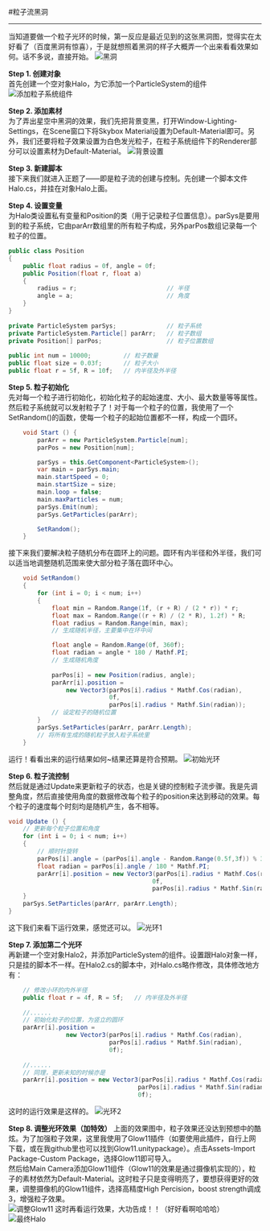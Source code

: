 #粒子流黑洞

---
当知道要做一个粒子光环的时候，第一反应是最近见到的这张黑洞图，觉得实在太好看了（百度黑洞有惊喜），于是就想照着黑洞的样子大概弄一个出来看看效果如何。话不多说，直接开始。
![黑洞][1]  

**Step 1. 创建对象**  
首先创建一个空对象Halo，为它添加一个ParticleSystem的组件
![添加粒子系统组件][2]

**Step 2. 添加素材**  
为了弄出星空中黑洞的效果，我们先把背景变黑，打开Window-Lighting-Settings，在Scene窗口下将Skybox Material设置为Default-Material即可。另外，我们还要将粒子效果设置为白色发光粒子，在粒子系统组件下的Renderer部分可以设置素材为Default-Material。
![背景设置][3]

**Step 3. 新建脚本**  
接下来我们就进入正题了——即是粒子流的创建与控制。先创建一个脚本文件Halo.cs，并挂在对象Halo上面。

**Step 4. 设置变量**  
为Halo类设置私有变量和Position的类（用于记录粒子位置信息）。parSys是要用到的粒子系统，它由parArr数组里的所有粒子构成，另外parPos数组记录每一个粒子的位置。
```c#
public class Position  
{  
    public float radius = 0f, angle = 0f;  
    public Position(float r, float a)  
    {  
        radius = r;                         // 半径
        angle = a;                          // 角度
    }  
}  
  
private ParticleSystem parSys;              // 粒子系统  
private ParticleSystem.Particle[] parArr;   // 粒子数组  
private Position[] parPos;                  // 粒子位置数组  
  
public int num = 10000;         // 粒子数量  
public float size = 0.03f;      // 粒子大小  
public float r = 5f, R = 10f;   // 内半径及外半径  
``` 
**Step 5. 粒子初始化**  
先对每一个粒子进行初始化，初始化粒子的起始速度、大小、最大数量等等属性。然后粒子系统就可以发射粒子了！对于每一个粒子的位置，我使用了一个SetRandom()的函数，使每一个粒子的起始位置都不一样，构成一个圆环。
```c#
    void Start () {
        parArr = new ParticleSystem.Particle[num];
        parPos = new Position[num];

        parSys = this.GetComponent<ParticleSystem>();
        var main = parSys.main;
        main.startSpeed = 0;
        main.startSize = size;
        main.loop = false;
        main.maxParticles = num;
        parSys.Emit(num);
        parSys.GetParticles(parArr);

        SetRandom();
	}
```
接下来我们要解决粒子随机分布在圆环上的问题。圆环有内半径和外半径，我们可以适当地调整随机范围来使大部分粒子落在圆环中心。
```c#
    void SetRandom()
    {
        for (int i = 0; i < num; i++)
        {
            float min = Random.Range(1f, (r + R) / (2 * r)) * r;
            float max = Random.Range((r + R) / (2 * R), 1.2f) * R;
            float radius = Random.Range(min, max);
            // 生成随机半径，主要集中在环中间

            float angle = Random.Range(0f, 360f);
            float radian = angle * 180 / Mathf.PI;
            // 生成随机角度
            
            parPos[i] = new Position(radius, angle);
            parArr[i].position =
                new Vector3(parPos[i].radius * Mathf.Cos(radian),
                            0f,
                            parPos[i].radius * Mathf.Sin(radian));
            // 设定粒子的随机位置
        }
        parSys.SetParticles(parArr, parArr.Length);
        // 将所有生成的随机粒子放入粒子系统里
    }
```
运行！看看出来的运行结果如何~结果还算是符合预期。
![初始光环][4]

**Step 6. 粒子流控制**  
然后就是通过Update来更新粒子的状态，也是关键的控制粒子流步骤。我是先调整角度，然后直接使用角度的数据修改每个粒子的position来达到移动的效果。每个粒子的速度每个时刻均是随机产生，各不相等。
```c#
void Update () {
    // 更新每个粒子位置和角度
    for (int i = 0; i < num; i++)
    {
        // 顺时针旋转  
        parPos[i].angle = (parPos[i].angle - Random.Range(0.5f,3f)) % 360f;           
        float radian = parPos[i].angle / 180 * Mathf.PI;
        parArr[i].position = new Vector3(parPos[i].radius * Mathf.Cos(radian), 
                                        0f, 
                                        parPos[i].radius * Mathf.Sin(radian));
    }
    parSys.SetParticles(parArr, parArr.Length);
}
```
这下我们来看下运行效果，感觉还可以。
![光环1][5]

**Step 7. 添加第二个光环**  
再新建一个空对象Halo2，并添加ParticleSystem的组件。设置跟Halo对象一样，只是挂的脚本不一样。在Halo2.cs的脚本中，对Halo.cs略作修改，具体修改地方有：
```c#
    // 修改小环的内外半径
    public float r = 4f, R = 5f;   // 内半径及外半径
    
    //......
    // 初始化粒子的位置，为竖立的圆环
    parArr[i].position =
                new Vector3(parPos[i].radius * Mathf.Cos(radian),
                            parPos[i].radius * Mathf.Sin(radian),
                            0f);
                            
    //......
    // 同理，更新未知的时候亦是
    parArr[i].position = new Vector3(parPos[i].radius * Mathf.Cos(radian), 
                                    parPos[i].radius * Mathf.Sin(radian), 
                                    0f);
```
这时的运行效果是这样的。
![光环2][6]

**Step 8. 调整光环效果（加特效）**
上面的效果图中，粒子效果还没达到预想中的酷炫。为了加强粒子效果，这里我使用了Glow11插件（如要使用此插件，自行上网下载，或在我github里也可以找到Glow11.unitypackage）。点击Assets-Import Package-Custom Package，选择Glow11即可导入。  
然后给Main Camera添加Glow11组件（Glow11的效果是通过摄像机实现的），粒子的素材依然为Default-Material。这时粒子只是变得明亮了，要想获得更好的效果，调整摄像机的Glow11组件，选择高精度High Percision，boost strength调成3，增强粒子效果。  
![调整Glow11][7]
这时再看运行效果，大功告成！！（好好看啊哈哈哈）
![最终Halo][8]


  [1]: https://images-cdn.shimo.im/z9PX38ZXQX8NGMsx/image.png!thumbnail
  [2]: https://images-cdn.shimo.im/tKTCR5fzcZkbQ7KI/image.png!thumbnail
  [3]: https://images-cdn.shimo.im/0cA5dG6mfLUSmnm6/image.png!thumbnail
  [4]: https://images-cdn.shimo.im/LUsupjXDbn8vIzoP/image.png!thumbnail
  [5]: https://images-cdn.shimo.im/mYCclF9iECkR2viG/Halo1.gif
  [6]: https://images-cdn.shimo.im/lLI8cUHaoXMIa32K/Halo2.gif
  [7]: https://images-cdn.shimo.im/HNYy511NyFwdCTLq/image.png!thumbnail
  [8]: https://images-cdn.shimo.im/hbR64aaTid8kmXVt/Halo.gif